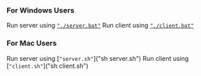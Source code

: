 ### For Windows Users

Run server using [`"./server.bat"`]("./server")
Run client using [`"./client.bat"`]("./client")

### For Mac Users

Run server using [`"server.sh"`]("sh server.sh")
Run client using [`"client.sh"`]("sh client.sh")




